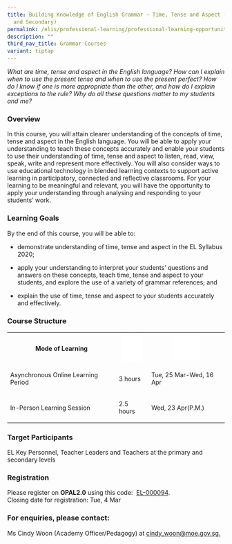 ```yaml
---
title: Building Knowledge of English Grammar – Time, Tense and Aspect (Primary
  and Secondary)
permalink: /elis/professional-learning/professional-learning-opportunities/time-tense-and-aspect/
description: ""
third_nav_title: Grammar Courses
variant: tiptap
---
```

<p><em>What are time, tense and aspect in the English language? How can I explain when to use the present tense and when to use the present perfect? How do I know if one is more appropriate than the other, and how do I explain exceptions to the rule? Why do all these questions matter to my students and me?</em>
</p>
<h3>Overview</h3>
<p>In this course, you will attain clearer understanding of the concepts
of time, tense and aspect in the English language. You will be able to
apply your understanding to teach these concepts accurately and enable
your students to use their understanding of time, tense and aspect to listen,
read, view, speak, write and represent more effectively. You will also
consider ways to use educational technology in blended learning contexts
to support active learning in participatory, connected and reflective classrooms.
For your learning to be meaningful and relevant, you will have the opportunity
to apply your understanding through analysing and responding to your students’
work.</p>
<h3>Learning Goals</h3>
<p>By the end of this course, you will be able to:</p>
<ul data-tight="true" class="tight">
<li>
<p>demonstrate understanding of time, tense and aspect in the EL Syllabus
2020;</p>
</li>
<li>
<p>apply your understanding to interpret your students’ questions and answers
on these concepts, teach time, tense and aspect to your students, and explore
the use of a variety of grammar references; and</p>
</li>
<li>
<p>explain the use of time, tense and aspect to your students accurately
and effectively.</p>
</li>
</ul>
<h3>Course Structure</h3>
<table style="minWidth: 75px">
<colgroup>
<col>
<col>
<col>
</colgroup>
<tbody>
<tr>
<th rowspan="1" colspan="1">
<p>Mode of Learning</p>
</th>
<th rowspan="1" colspan="1">
<div class="isomer-image-wrapper">
<img style="width:50px" height="auto" width="100%" alt="Picture7" src="/images/picture7.png">
</div>
</th>
<th rowspan="1" colspan="1">
<div class="isomer-image-wrapper">
<img style="width:60px" height="auto" width="100%" alt="Picture8" src="/images/picture8.png">
</div>
</th>
</tr>
<tr>
<td rowspan="1" colspan="1">
<p>Asynchronous Online Learning Period</p>
</td>
<td rowspan="1" colspan="1">
<p>3 hours</p>
</td>
<td rowspan="1" colspan="1">
<p>Tue, 25 Mar-Wed, 16 Apr</p>
</td>
</tr>
<tr>
<td rowspan="1" colspan="1">
<p>In-Person Learning Session</p>
</td>
<td rowspan="1" colspan="1">
<p>2.5 hours</p>
</td>
<td rowspan="1" colspan="1">
<p>Wed, 23 Apr(P.M.)</p>
</td>
</tr>
</tbody>
</table>
<h3>Target Participants</h3>
<p>EL Key Personnel, Teacher Leaders and Teachers at the primary and secondary
levels</p>
<h3>Registration</h3>
<p>Please register on&nbsp;<strong>OPAL2.0</strong>&nbsp;using this code:&nbsp;
<a href="https://www.opal2.moe.edu.sg/app/learner/detail/course/a2847929-8889-476b-9205-72e934cc9f51" rel="noopener noreferrer nofollow" target="_blank">EL-000094</a>.
<br>Closing date for registration: Tue, 4 Mar</p>
<p></p>
<h3>For enquiries, please contact:</h3>
<p>Ms Cindy Woon (Academy Officer/Pedagogy) at <a href="mailto:cindy_woon@moe.gov.sg" rel="noopener noreferrer nofollow" target="_blank">cindy_woon@moe.gov.sg.</a>
</p>